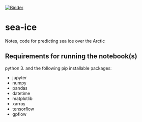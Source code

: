 [![Binder](https://mybinder.org/badge_logo.svg)](https://mybinder.org/v2/gh/fruzsinaagocs/sea-ice/master?filepath=https%3A%2F%2Fgithub.com%2Ffruzsinaagocs%2Fsea-ice%2Fblob%2Fmaster%2Fsea-ice-prediction-gpflow.ipynb)

# sea-ice
Notes, code for predicting sea ice over the Arctic

## Requirements for running the notebook(s)
 
python 3. and the following pip installable packages:

- jupyter
- numpy
- pandas
- datetime
- matplotlib
- xarray
- tensorflow
- gpflow
